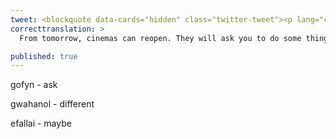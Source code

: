 ```yaml
---
tweet: <blockquote data-cards="hidden" class="twitter-tweet"><p lang="cy" dir="ltr">O yfory ymlaen, gall sinemâu ailagor.<br><br>Byddent yn gofyn i chi gwneud rhai pethau&#39;n wahanol ac efallai na fydd rhai yn barod i&#39;ch croesawu yn ôl eto, felly holwch cyn i chi ymweld.<br><br>Defnyddiwch fap <a href="https://twitter.com/ICOtweets?ref_src=twsrc%5Etfw">@ICOtweets</a> i ffeindio eich sinema annibynnol leol ⬇️<a href="https://t.co/nnG2x9lkkM">https://t.co/nnG2x9lkkM</a> <a href="https://t.co/InES5VsEeW">pic.twitter.com/InES5VsEeW</a></p>&mdash; Llywodraeth Cymru (@LlywodraethCym) <a href="https://twitter.com/LlywodraethCym/status/1287417695961583617?ref_src=twsrc%5Etfw">July 26, 2020</a></blockquote> <script async src="https://platform.twitter.com/widgets.js" charset="utf-8"></script>
correcttranslation: >
  From tomorrow, cinemas can reopen. They will ask you to do some things differently and maybe some will not yet be ready to welcome you back, so ask before you visit. Use @ICOtweets map to find your local independent cinema.

published: true
---
```


gofyn - ask

gwahanol - different

efallai - maybe



